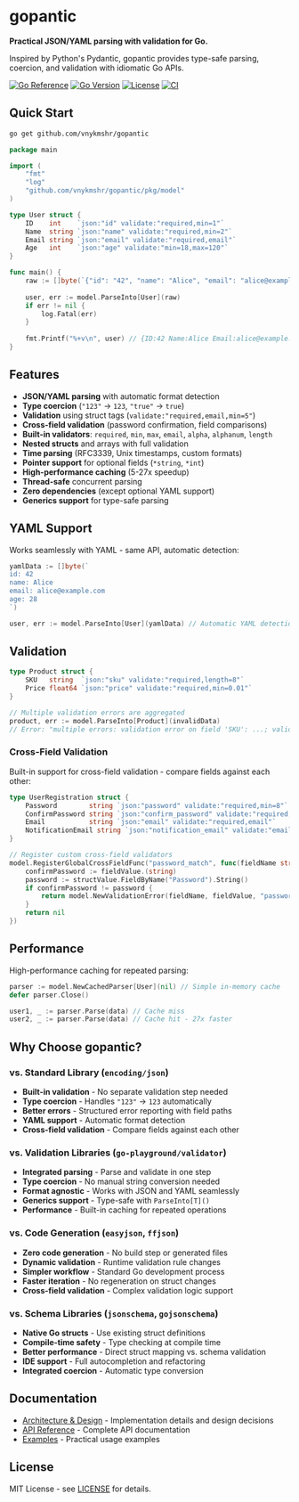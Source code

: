 # gopantic

**Practical JSON/YAML parsing with validation for Go.**

Inspired by Python's Pydantic, gopantic provides type-safe parsing, coercion, and validation with idiomatic Go APIs.

[![Go Reference](https://pkg.go.dev/badge/github.com/vnykmshr/gopantic.svg)](https://pkg.go.dev/github.com/vnykmshr/gopantic)
[![Go Version](https://img.shields.io/badge/go-1.21+-blue.svg)](https://golang.org/dl/)
[![License](https://img.shields.io/badge/license-MIT-green.svg)](LICENSE)
[![CI](https://github.com/vnykmshr/gopantic/actions/workflows/ci.yml/badge.svg)](https://github.com/vnykmshr/gopantic/actions/workflows/ci.yml)

## Quick Start

```bash
go get github.com/vnykmshr/gopantic
```

```go
package main

import (
    "fmt"
    "log"
    "github.com/vnykmshr/gopantic/pkg/model"
)

type User struct {
    ID    int    `json:"id" validate:"required,min=1"`
    Name  string `json:"name" validate:"required,min=2"`
    Email string `json:"email" validate:"required,email"`
    Age   int    `json:"age" validate:"min=18,max=120"`
}

func main() {
    raw := []byte(`{"id": "42", "name": "Alice", "email": "alice@example.com", "age": "28"}`)
    
    user, err := model.ParseInto[User](raw)
    if err != nil {
        log.Fatal(err)
    }
    
    fmt.Printf("%+v\n", user) // {ID:42 Name:Alice Email:alice@example.com Age:28}
}
```

## Features

- **JSON/YAML parsing** with automatic format detection
- **Type coercion** (`"123"` → `123`, `"true"` → `true`)
- **Validation** using struct tags (`validate:"required,email,min=5"`)
- **Cross-field validation** (password confirmation, field comparisons)
- **Built-in validators**: `required`, `min`, `max`, `email`, `alpha`, `alphanum`, `length`
- **Nested structs** and arrays with full validation
- **Time parsing** (RFC3339, Unix timestamps, custom formats)
- **Pointer support** for optional fields (`*string`, `*int`)
- **High-performance caching** (5-27x speedup)
- **Thread-safe** concurrent parsing
- **Zero dependencies** (except optional YAML support)
- **Generics support** for type-safe parsing

## YAML Support

Works seamlessly with YAML - same API, automatic detection:

```go
yamlData := []byte(`
id: 42
name: Alice
email: alice@example.com
age: 28
`)

user, err := model.ParseInto[User](yamlData) // Automatic YAML detection
```

## Validation

```go
type Product struct {
    SKU   string  `json:"sku" validate:"required,length=8"`
    Price float64 `json:"price" validate:"required,min=0.01"`
}

// Multiple validation errors are aggregated
product, err := model.ParseInto[Product](invalidData)
// Error: "multiple errors: validation error on field 'SKU': ...; validation error on field 'Price': ..."
```

### Cross-Field Validation

Built-in support for cross-field validation - compare fields against each other:

```go
type UserRegistration struct {
    Password        string `json:"password" validate:"required,min=8"`
    ConfirmPassword string `json:"confirm_password" validate:"required,password_match"`
    Email           string `json:"email" validate:"required,email"`
    NotificationEmail string `json:"notification_email" validate:"email,email_different"`
}

// Register custom cross-field validators
model.RegisterGlobalCrossFieldFunc("password_match", func(fieldName string, fieldValue interface{}, structValue reflect.Value, params map[string]interface{}) error {
    confirmPassword := fieldValue.(string)
    password := structValue.FieldByName("Password").String()
    if confirmPassword != password {
        return model.NewValidationError(fieldName, fieldValue, "password_match", "passwords do not match")
    }
    return nil
})
```

## Performance

High-performance caching for repeated parsing:

```go
parser := model.NewCachedParser[User](nil) // Simple in-memory cache
defer parser.Close()

user1, _ := parser.Parse(data) // Cache miss
user2, _ := parser.Parse(data) // Cache hit - 27x faster
```

## Why Choose gopantic?

### vs. Standard Library (`encoding/json`)
- **Built-in validation** - No separate validation step needed
- **Type coercion** - Handles `"123"` → `123` automatically
- **Better errors** - Structured error reporting with field paths
- **YAML support** - Automatic format detection
- **Cross-field validation** - Compare fields against each other

### vs. Validation Libraries (`go-playground/validator`)
- **Integrated parsing** - Parse and validate in one step
- **Type coercion** - No manual string conversion needed
- **Format agnostic** - Works with JSON and YAML seamlessly
- **Generics support** - Type-safe with `ParseInto[T]()`
- **Performance** - Built-in caching for repeated operations

### vs. Code Generation (`easyjson`, `ffjson`)
- **Zero code generation** - No build step or generated files
- **Dynamic validation** - Runtime validation rule changes
- **Simpler workflow** - Standard Go development process
- **Faster iteration** - No regeneration on struct changes
- **Cross-field validation** - Complex validation logic support

### vs. Schema Libraries (`jsonschema`, `gojsonschema`)
- **Native Go structs** - Use existing struct definitions
- **Compile-time safety** - Type checking at compile time
- **Better performance** - Direct struct mapping vs. schema validation
- **IDE support** - Full autocompletion and refactoring
- **Integrated coercion** - Automatic type conversion

## Documentation

- [Architecture & Design](docs/architecture.md) - Implementation details and design decisions
- [API Reference](docs/api.md) - Complete API documentation  
- [Examples](examples/) - Practical usage examples

## License

MIT License - see [LICENSE](LICENSE) for details.